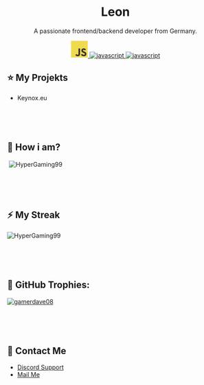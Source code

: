 
<h1 align="center">Leon</h1>
<p align="center">A passionate frontend/backend developer from Germany.</p>
<p align="center">
<a href="https://developer.mozilla.org/en-US/docs/Web/JavaScript" target="_blank" rel="noreferrer"> <img src="https://raw.githubusercontent.com/devicons/devicon/master/icons/javascript/javascript-original.svg" alt="javascript" width="40" height="40"/> </a>
 <a href="https://developer.mozilla.org/en-US/docs/Web/JavaScript" target="_blank" rel="noreferrer"> <img src="https://cdn.jsdelivr.net/gh/devicons/devicon/icons/java/java-original.svg" alt="javascript" width="40" height="40"/> </a>
  <a href="https://developer.mozilla.org/en-US/docs/Web/JavaScript" target="_blank" rel="noreferrer"> <img src="https://cdn.jsdelivr.net/gh/devicons/devicon/icons/typescript/typescript-original.svg" alt="javascript" width="40" height="40"/> </a>

## :star: My Projekts
- Keynox.eu


<br/><br/><br/>

## :hear_no_evil:  How i am?  
<p>&nbsp;<img align="center" src="https://github-readme-stats.vercel.app/api?username=HyperGaming99&show_icons=true&locale=en" alt="HyperGaming99" /></p>
<br/><br/><br/>

## :zap:  My Streak
<p><img align="center" src="https://github-readme-streak-stats.herokuapp.com/?user=HyperGaming99" alt="HyperGaming99" /></p>

  
<br/><br/><br/>
## :tada:  GitHub Trophies:
<p align="left"> <a href="https://github.com/ryo-ma/github-profile-trophy"><img src="https://github-profile-trophy.vercel.app/?username=HyperGaming99" alt="gamerdave08" /></a> </p>
<br/><br/><br/>

## :clap:  Contact Me
- [Discord Support](https://discord.com/users/925802573506674729)<br/>
- [Mail Me](mailto:aro_l@northsoft.eu)<br/>
<!-- - [My Discord](https://discord.com/users/859094822391513088) -->
<br/><br/><br/>



